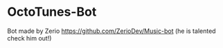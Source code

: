 # OctoTunes-Bot
Bot made by Zerio https://github.com/ZerioDev/Music-bot  (he is talented check him out!) 
